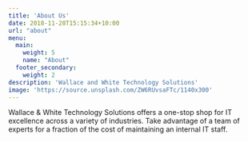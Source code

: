 ```yaml
---
title: 'About Us'
date: 2018-11-28T15:15:34+10:00
url: "about"
menu:
  main:
    weight: 5
    name: "About"
  footer_secondary:
    weight: 2
description: 'Wallace and White Technology Solutions'
image: 'https://source.unsplash.com/ZW6RUvsaFTc/1140x300'
---
```


Wallace & White Technology Solutions offers a one-stop shop for IT excellence across a variety of industries. Take advantage of a team of experts for a fraction of the cost of maintaining an internal IT staff.